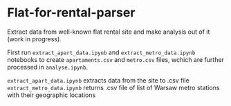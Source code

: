 # Flat-for-rental-parser

Extract data from well-known flat rental site and make analysis out of it (work in progress).

First run `extract_apart_data.ipynb` and `extract_metro_data.ipynb` notebooks to create `apartaments.csv` and `metro.csv` files, wchich are further processed in `analyse.ipynb`.

`extract_apart_data.ipynb` extracts data from the site to .csv file
`extract_metro_data.ipynb` returns .csv file of list of Warsaw metro stations with their geographic locations
